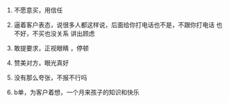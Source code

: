 1. 不愿意买，用信任

2. 逼着客户表态，说很多人都这样说，后面给你打电话也不是，不跟你打电话
 也不好，不买也没关系 讲出顾虑
3. 敢提要求，正视眼睛 ，停顿
4. 赞美对方，眼光真好
5. 没有那么夸张，不报不行吗
6. b单，为客户着想，一个月来孩子的知识和快乐

